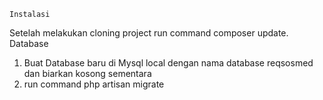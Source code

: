     Instalasi
   Setelah melakukan cloning project run command composer update.
    Database
1. Buat Database baru di Mysql local dengan nama database reqsosmed dan biarkan kosong sementara
2. run command php artisan migrate
